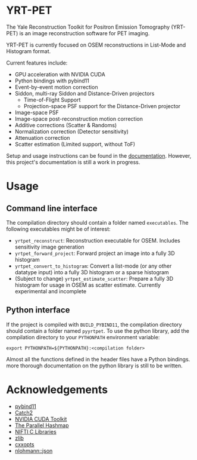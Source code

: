 # YRT-PET
The Yale Reconstruction Toolkit for Positron Emission Tomography (YRT-PET)
is an image reconstruction software for PET imaging.

YRT-PET is currently focused on OSEM reconstructions in List-Mode and
Histogram format.

Current features include:
- GPU acceleration with NVIDIA CUDA
- Python bindings with pybind11
- Event-by-event motion correction
- Siddon, multi-ray Siddon and Distance-Driven projectors
  - Time-of-Flight Support
  - Projection-space PSF support for the Distance-Driven projector
- Image-space PSF
- Image-space post-reconstruction motion correction
- Additive corrections (Scatter & Randoms)
- Normalization correction (Detector sensitivity)
- Attenuation correction
- Scatter estimation (Limited support, without ToF)

Setup and usage instructions can be found in the
[documentation](https://yrt-pet.readthedocs.io/).
However, this project's documentation is still a work in progress.

# Usage

## Command line interface

The compilation directory should contain a folder named `executables`.
The following executables might be of interest:

- `yrtpet_reconstruct`: Reconstruction executable for OSEM.
  Includes sensitivity image generation
- `yrtpet_forward_project`: Forward project an image into a fully 3D histogram
- `yrtpet_convert_to_histogram`: Convert a list-mode (or any other datatype
  input) into a fully 3D histogram or a sparse histogram
- (Subject to change) `yrtpet_estimate_scatter`: Prepare a fully 3D
  histogram for usage in OSEM as scatter estimate. Currently experimental and
  incomplete

## Python interface

If the project is compiled with `BUILD_PYBIND11`, the compilation directory
should contain a folder named `pyyrtpet`.
To use the python library, add the compilation directory to your `PYTHONPATH`
environment variable:

```
export PYTHONPATH=${PYTHONPATH}:<compilation folder>
```

Almost all the functions defined in the header files have a Python bindings.
more thorough documentation on the python library is still to be written.

# Acknowledgements
- [pybind11](https://github.com/pybind/pybind11)
- [Catch2](https://github.com/catchorg/Catch2)
- [NVIDIA CUDA Toolkit](https://developer.nvidia.com/cuda-toolkit)
- [The Parallel Hashmap](https://github.com/greg7mdp/parallel-hashmap)
- [NIFTI C Libraries](https://github.com/NIFTI-Imaging/nifti_clib)
- [zlib](https://www.zlib.net/)
- [cxxopts](https://github.com/jarro2783/cxxopts)
- [nlohmann::json](https://github.com/nlohmann/json)
